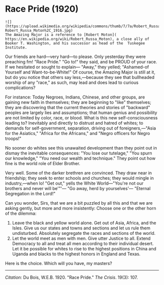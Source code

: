 # Race Pride (1920)

```{margin}
![](https://upload.wikimedia.org/wikipedia/commons/thumb/7/7a/Robert_Russa_Moton%2C_1916.jpg/440px-Robert_Russa_Moton%2C_1916.jpg)
The Amazing Major is a reference to [Robert Moton]( https://en.wikipedia.org/wiki/Robert_Russa_Moton), a close ally of Booker T. Washington, and his successor as head of the  Tuskegee Institute.
```

Our friends are hard—very hard—to please. Only yesterday they were preaching fm! "Race Pride." "Go to!" they said, and be PROUD of your race. If we hesitated or sought to explain— "Away," they yelled; "Ashamed-of Yourself and Want-to-be-White!" Of course, the Amazing Major is still at it, but do you notice that others say less,—because they see that bullheaded worship of any "race," as such, may lead and does lead to curious complications?

For instance: Today Negroes, Indians, Chinese, and other groups, are gaining new faith in themselves; they are beginning to "like" themselves; they are discovering that the current theories and stories of "backward" peoples are largely lies and assumptions; that human genius and possibility are not limited by color, race, or blood. What is this new self-consciousness leading to? Inevitably and directly to distrust and hatred of whites; to demands for self-government, separation, driving out of foreigners,—"Asia for the Asiatics," "Africa for the Africans," and "Negro officers for Negro troops!"

No sooner do whites see this unawaited development than they point out in dismay the inevitable consequences: "You lose our tutelage," "You spurn our knowledge," "You need our wealth and technique." They point out how fine is the world role of Elder Brother.

Very well. Some of the darker brethren are convinced. They draw near in friendship; they seek to enter schools and churches; they would mingle in industry,—when lo! "Get out," yells the White World—"You're not our brothers and never will be'"'— "Go away, herd by yourselves'— "Eternal Segregation in the Lord!"

Can you wonder, Sirs, that we are a bit puzzled by all this and that we are asking gently, but more and more insistently: Choose one or the other horn of the dilemma:

1. Leave the black and yellow world alone. Get out of Asia, Africa, and the Isles. Give us our states and towns and sections and let us rule them undisturbed. Absolutely segregate the races and sections of the world.
2. Let the world meet as men with men. Give utter Justice to all. Extend Democracy to all and treat all men according to their individual desert. Let it be possible for whites to rise to the highest positions in China and Uganda and blacks to the highest honors in England and Texas.

Here is the choice. Which will you have, my masters?


______________
*Citation:* Du Bois, W.E.B. 1920. "Race Pride." *The Crisis*. 19(3): 107.
